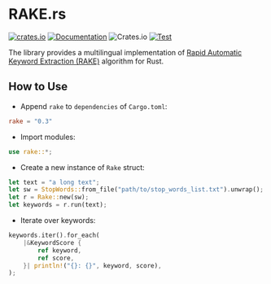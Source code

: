 # RAKE.rs

[![crates.io](https://img.shields.io/crates/v/rake.svg)](https://crates.io/crates/rake) [![Documentation](https://img.shields.io/badge/Docs-rake-blue.svg)](https://docs.rs/rake) ![Crates.io](https://img.shields.io/crates/l/rustc-serialize.svg) [![Test](https://github.com/yaa110/rake-rs/actions/workflows/test.yml/badge.svg)](https://github.com/yaa110/rake-rs/actions/workflows/test.yml)

The library provides a multilingual implementation of [Rapid Automatic Keyword Extraction (RAKE)](http://onlinelibrary.wiley.com/doi/10.1002/9780470689646.ch1/summary) algorithm for Rust.

## How to Use

- Append `rake` to `dependencies` of `Cargo.toml`:

```toml
rake = "0.3"
```

- Import modules:

```rust
use rake::*;
```

- Create a new instance of `Rake` struct:

```rust
let text = "a long text";
let sw = StopWords::from_file("path/to/stop_words_list.txt").unwrap();
let r = Rake::new(sw);
let keywords = r.run(text);
```

- Iterate over keywords:

```rust
keywords.iter().for_each(
    |&KeywordScore {
        ref keyword,
        ref score,
    }| println!("{}: {}", keyword, score),
);
```
